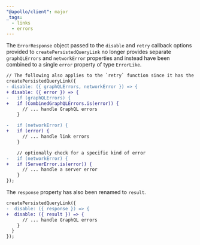 ```yaml
---
"@apollo/client": major
_tags:
  - links
  - errors
---
```


The `ErrorResponse` object passed to the `disable` and `retry` callback options provided to `createPersistedQueryLink` no longer provides separate `graphQLErrors` and `networkError` properties and instead have been combined to a single `error` property of type `ErrorLike`.


```diff
// The following also applies to the `retry` function since it has the same signature
createPersistedQueryLink({
- disable: ({ graphQLErrors, networkError }) => {
+ disable: ({ error }) => {
-   if (graphQLErrors) {
+   if (CombinedGraphQLErrors.is(error)) {
      // ... handle GraphQL errors
    }

-   if (networkError) {
+   if (error) {
      // ... handle link errors
    }

    // optionally check for a specific kind of error
-   if (networkError) {
+   if (ServerError.is(error)) {
      // ... handle a server error
    }
});
```

The `response` property has also been renamed to `result`.

```diff
createPersistedQueryLink({
-  disable: ({ response }) => {
+  disable: ({ result }) => {
      // ... handle GraphQL errors
    }
  }
});
```

